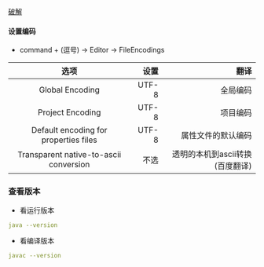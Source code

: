 [破解](https://www.exception.site/essay/how-to-free-use-intellij-idea-2019-3)
#### 设置编码
- command + (逗号)  -> Editor  ->  FileEncodings

|                   选项                   |    设置 |                  翻译 |
|:--------------------------------------:|------:|--------------------:|
|            Global Encoding             | UTF-8 |                全局编码 |
|            Project Encoding            | UTF-8 |                项目编码 |
| Default encoding for properties files  | UTF-8 |           属性文件的默认编码 |
| Transparent native-to-ascii conversion |    不选 | 透明的本机到ascii转换(百度翻译) |


### 查看版本
- 看运行版本
```yaml
java --version
```
- 看编译版本
```yaml
javac --version
```
